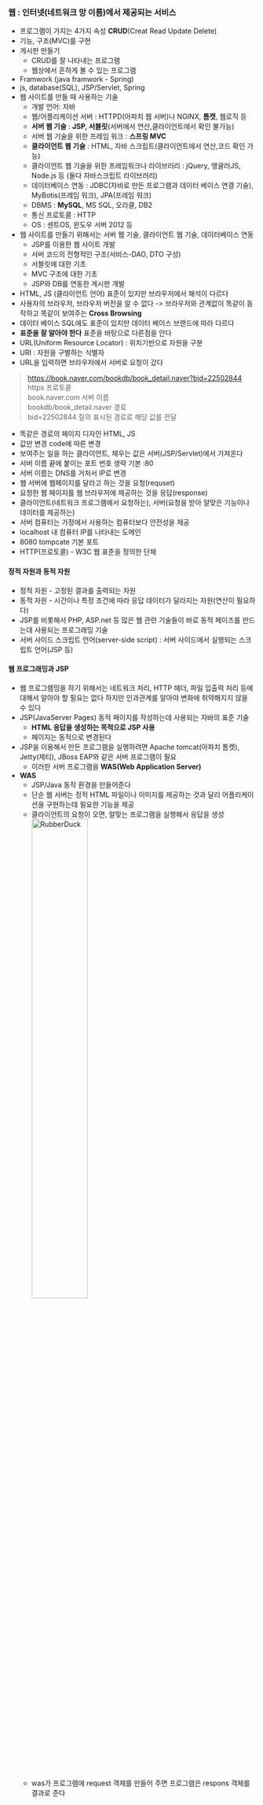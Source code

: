 ### **웹** : 인터넷(네트워크 망 이름)에서 제공되는 서비스
* 프로그램이 가지는 4가지 속성 **CRUD**(Creat Read Update Delete)
* 기능, 구조(MVC)를 구현
* 게시판 만들기
  * CRUD를 잘 나타내는 프로그램
  * 웹상에서 흔하게 볼 수 있는 프로그램
* Framwork (java framwork - Spring)
* js, database(SQL), JSP/Servlet, Spring
* 웹 사이트를 만들 때 사용하는 기술
  * 개발 언어: 자바
  * 웹/어플리케이션 서버 : HTTPD(아파치 웹 서버)나 NGINX, **톰캣**, 웹로직 등
  * **서버 웹 기술** : **JSP, 서블릿**(서버에서 연산,클라이언트에서 확인 불가능)
  * 서버 웹 기술을 위한 프레임 워크 : **스프링 MVC**
  * **클라이언트 웹 기술** : HTML, 자바 스크립트(클라이언트에서 연산,코드 확인 가능)
  * 클라이언트 웹 기술을 위한 프레임워크나 라이브러리 : jQuery, 앵귤러JS, Node.js 등 (둘다 자바스크립트 라이브러리)
  * 데이터베이스 연동 : JDBC(자바로 만든 프로그램과 데이터 베이스 연결 기술), MyBotis(프레임 워크), JPA(프레임 워크)
  * DBMS : **MySQL**, MS SQL, 오라클, DB2
  * 통신 프로토콜 : HTTP
  * OS : 센트OS, 윈도우 서버 2012 등
* 웹 사이트를 만들기 위해서는 서버 웹 기술, 클라이언트 웹 기술, 데이터베이스 연동
  * JSP를 이용한 웹 사이트 개발
  * 서버 코드의 전형적인 구조(서비스-DAO, DTO 구성)
  * 서블릿에 대한 기초
  * MVC 구조에 대한 기초
  * JSP와 DB를 연동한 게시판 개발
* HTML, JS (클라이언트 언어) 표준이 있지만 브라우저에서 해석이 다르다
* 사용자의 브라우저, 브라우저 버전을 알 수 없다 -> 브라우저와 관계없이 똑같이 동작하고 똑같이 보여주는 **Cross Browsing**
* 데이터 베이스 SQL에도 표준이 있지만 데이터 베이스 브랜드에 따라 다르다
* **표준을 잘 알아야 한다** 표준을 바탕으로 다른점을 안다
* URL(Uniform Resource Locator) : 위치기반으로 자원을 구분
* URI : 자원을 구별하는 식별자
* URL을 입력하면 브라우저에서 서버로 요청이 갔다
> https://book.naver.com/bookdb/book_detail.naver?bid=22502844  
> https 프로토콜    
> book.naver.com 서버 이름  
> bookdb/book_detail.naver 경로  
> bid=22502844 질의 표시된 경로로 해당 값를 전달  
* 똑같은 경로의 페이지 디자인 HTML, JS
* 값만 변경 code에 따른 변경
* 보여주는 일을 하는 클라이언트, 채우는 값은 서버(JSP/Servlet)에서 가져온다
* 서버 이름 끝에 붙이는 포트 번호 생략 기본 :80
* 서버 이름는 DNS를 거처서 IP로 변경
* 웹 서버에 웹페이지를 달라고 하는 것을 요청(requset)
* 요청한 웹 페이지를 웹 브라우저에 제공하는 것을 응답(response)
* 클라이언트(네트워크 프로그램에서 요청하는), 서버(요청을 받아 알맞은 기능이나 데이터를 제공하는) 
* 서버 컴퓨터는 가정에서 사용하는 컴퓨터보다 안전성을 제공
* localhost 내 컴퓨터 IP를 나타내는 도메인
* 8080 tompcate 기본 포트
* HTTP(프로토콜) - W3C 웹 표준을 정의한 단체
#### 정적 자원과 동적 자원
* 정적 자원 - 고정된 결과를 출력되는 자원
* 동적 자원 - 시간이나 특정 조건에 따라 응답 데이터가 달라지는 자원(연산이 필요하다)
* JSP를 비롯해서 PHP, ASP.net 등 많은 웹 관련 기술들이 바로 동적 페이즈를 만드는데 사용되는 프로그래밍 기술
* 서버 사이드 스크립트 언어(server-side script) : 서버 사이드에서 실행되는 스크립트 언어(JSP 등)
#### 웹 프로그래밍과 JSP
* 웹 프로그램밍을 하기 위해서는 네트워크 처리, HTTP 헤더, 파일 입출력 처리 등에 대해서 알아야 할 필요는 없다 하지만 인과관계를 알아야 변화에 취약해지지 않을 수 있다
* JSP(JavaServer Pages) 동적 페이지를 작성하는데 사용되는 자바의 표준 기술
  * **HTML 응답을 생성하는 목적으로 JSP 사용**
  * 페이지는 동적으로 변경된다
* JSP을 이용해서 만든 프로그램을 실행하려면 Apache tomcat(아파치 톰켓), Jetty(제티), JBoss EAP와 같은 서버 프로그램이 필요
  * 이러한 서버 프로그램을 **WAS(Web Application Server)**
* **WAS**
  * JSP/Java 동작 환경을 만들어준다
  * 단순 웹 서버는 정적 HTML 파일이나 이미지를 제공하는 것과 달리 어플리케이션을 구현하는데 필요한 기능을 제공
  * 클라이언트의 요청이 오면, 알맞는 프로그램을 실행해서 응답을 생성
<img src="https://postfiles.pstatic.net/MjAyMjA3MTRfMjEy/MDAxNjU3Nzg4MzQ2MDUw.jy46dFfWHTwgKoJ-igWRjlVj44N3X5WQDBthOfjZulkg.hJY117iB1T8n8XTgIuJ20EYslXEhlxtZKlbksta6lEYg.PNG.forget980/image.png?type=w580" width="50%" height="50%" title="px(픽셀) 크기 설정" alt="RubberDuck"></img>
  * was가 프로그램에 request 객체를 만들어 주면 프로그램은 respons 객체를 결과로 준다
